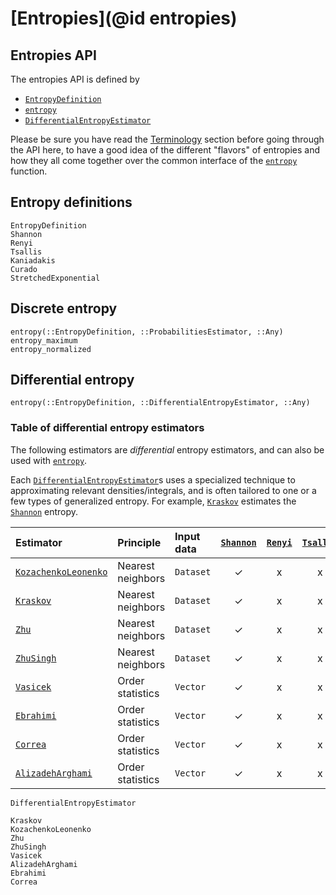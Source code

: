 # [Entropies](@id entropies)

## Entropies API

The entropies API is defined by

- [`EntropyDefinition`](@ref)
- [`entropy`](@ref)
- [`DifferentialEntropyEstimator`](@ref)

Please be sure you have read the [Terminology](@ref) section before going through the API here, to have a good idea of the different "flavors" of entropies and how they all come together over the common interface of the [`entropy`](@ref) function.

## Entropy definitions

```@docs
EntropyDefinition
Shannon
Renyi
Tsallis
Kaniadakis
Curado
StretchedExponential
```

## Discrete entropy

```@docs
entropy(::EntropyDefinition, ::ProbabilitiesEstimator, ::Any)
entropy_maximum
entropy_normalized
```

## Differential entropy

```@docs
entropy(::EntropyDefinition, ::DifferentialEntropyEstimator, ::Any)
```

### Table of differential entropy estimators

The following estimators are *differential* entropy estimators, and can also be used
with [`entropy`](@ref).

Each [`DifferentialEntropyEstimator`](@ref)s uses a specialized technique to approximating relevant
densities/integrals, and is often tailored to one or a few types of generalized entropy.
For example, [`Kraskov`](@ref) estimates the [`Shannon`](@ref) entropy.

| Estimator                    | Principle         | Input data | [`Shannon`](@ref) | [`Renyi`](@ref) | [`Tsallis`](@ref) | [`Kaniadakis`](@ref) | [`Curado`](@ref) | [`StretchedExponential`](@ref) |
| :--------------------------- | :---------------- | :--------- | :---------------: | :-------------: | :---------------: | :------------------: | :--------------: | :----------------------------: |
| [`KozachenkoLeonenko`](@ref) | Nearest neighbors | `Dataset`  |        ✓          |        x        |         x         |          x           |        x         |               x                |
| [`Kraskov`](@ref)            | Nearest neighbors | `Dataset`  |        ✓          |        x        |         x         |          x           |        x         |               x                |
| [`Zhu`](@ref)                | Nearest neighbors | `Dataset`  |        ✓          |        x        |         x         |          x           |        x         |               x                |
| [`ZhuSingh`](@ref)           | Nearest neighbors | `Dataset`  |        ✓          |        x        |         x         |          x           |        x         |               x                |
| [`Vasicek`](@ref)            | Order statistics  | `Vector`   |        ✓          |        x        |         x         |          x           |        x         |               x                |
| [`Ebrahimi`](@ref)           | Order statistics  | `Vector`   |        ✓          |        x        |         x         |          x           |        x         |               x                |
| [`Correa`](@ref)             | Order statistics  | `Vector`   |        ✓          |        x        |         x         |          x           |        x         |               x                |
| [`AlizadehArghami`](@ref)    | Order statistics  | `Vector`   |        ✓          |        x        |         x         |          x           |        x         |               x                |

```@docs
DifferentialEntropyEstimator
```

```@docs
Kraskov
KozachenkoLeonenko
Zhu
ZhuSingh
Vasicek
AlizadehArghami
Ebrahimi
Correa
```
